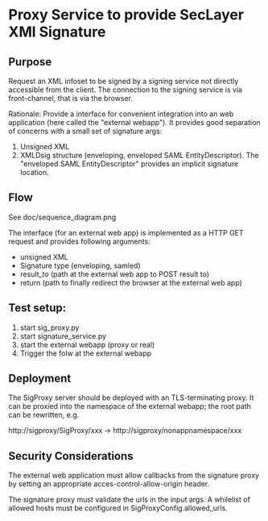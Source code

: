 # Proxy Service to provide SecLayer XMl Signature

## Purpose

Request an XML infoset to be signed by a signing service not directly accessible from the client.
The connection to the signing service is via front-channel, that is via the browser.

Rationale: Provide a interface for convenient integration into an web application 
(here called the "external webapp").
It provides good separation of concerns with a small set of signature args:

1. Unsigned XML
2. XMLDsig structure (enveloping, enveloped SAML EntityDescriptor).
The "enveloped SAML EntityDescriptor" provides an implicit signature location.


## Flow

See doc/sequence_diagram.png

The interface (for an external web app) is implemented as a HTTP GET request 
and provides following arguments:

* unsigned XML
* Signature type (enveloping, samled)
* result_to  (path at the external web app to POST result to)
* return (path to finally redirect the browser at the external web app)


## Test setup:

1. start sig_proxy.py
2. start signature_service.py
3. start the external webapp (proxy or real) 
4. Trigger the folw at the external webapp


## Deployment

The SigProxy server should be deployed with an TLS-terminating proxy.
It can be proxied into the namespace of the external webapp; the root path can be rewritten, e.g.

http://sigproxy/SigProxy/xxx  -> http://sigproxy/nonappnamespace/xxx

## Security Considerations

The external web application must allow callbacks from the signature proxy by setting an appropriate acces-control-allow-origin header.

The signature proxy must validate the urls in the input args. 
A whilelist of allowed hosts must be configured in SigProxyConfig.allowed_urls.  